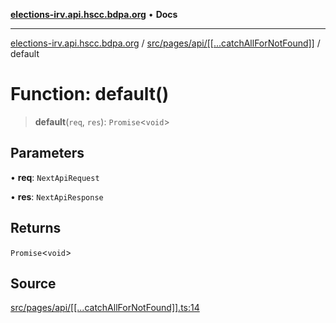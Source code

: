 [**elections-irv.api.hscc.bdpa.org**](../../../../../README.md) • **Docs**

***

[elections-irv.api.hscc.bdpa.org](../../../../../README.md) / [src/pages/api/\[\[...catchAllForNotFound\]\]](../README.md) / default

# Function: default()

> **default**(`req`, `res`): `Promise`\<`void`\>

## Parameters

• **req**: `NextApiRequest`

• **res**: `NextApiResponse`

## Returns

`Promise`\<`void`\>

## Source

[src/pages/api/\[\[...catchAllForNotFound\]\].ts:14](https://github.com/Xunnamius/elections_irv.api.hscc.bdpa.org/blob/c917ea60595d63d322e4038beb12d08f7d64cdd2/src/pages/api/[[...catchAllForNotFound]].ts#L14)
